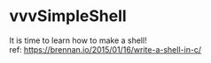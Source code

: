# vvvSimpleShell
It is time to learn how to make a shell!  
ref: https://brennan.io/2015/01/16/write-a-shell-in-c/
